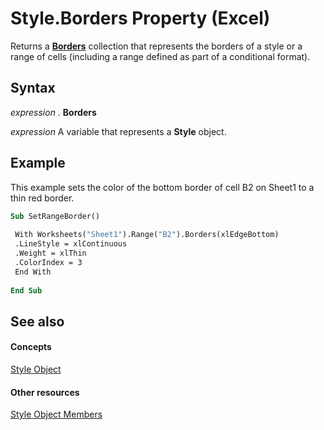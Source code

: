 
# Style.Borders Property (Excel)

Returns a  **[Borders](adb6efd6-73b6-e620-e9be-f4a42bc52ae8.md)** collection that represents the borders of a style or a range of cells (including a range defined as part of a conditional format).


## Syntax

 _expression_ . **Borders**

 _expression_ A variable that represents a **Style** object.


## Example

This example sets the color of the bottom border of cell B2 on Sheet1 to a thin red border.


```vb
Sub SetRangeBorder() 
 
 With Worksheets("Sheet1").Range("B2").Borders(xlEdgeBottom) 
 .LineStyle = xlContinuous 
 .Weight = xlThin 
 .ColorIndex = 3 
 End With 
 
End Sub
```


## See also


#### Concepts


[Style Object](3c1e9184-0075-5f46-9a1a-0b61d874d1f8.md)
#### Other resources


[Style Object Members](78f477c9-4033-e7c5-fc3d-7ba025392d31.md)
